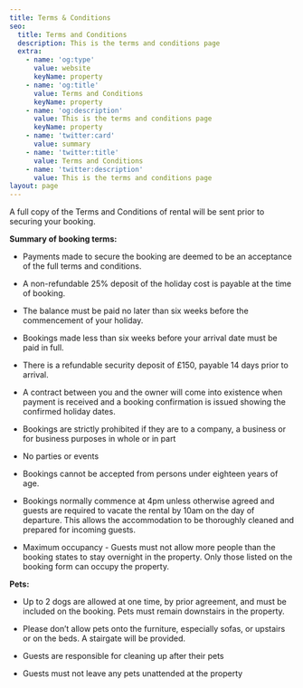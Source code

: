 ```yaml
---
title: Terms & Conditions
seo:
  title: Terms and Conditions
  description: This is the terms and conditions page
  extra:
    - name: 'og:type'
      value: website
      keyName: property
    - name: 'og:title'
      value: Terms and Conditions
      keyName: property
    - name: 'og:description'
      value: This is the terms and conditions page
      keyName: property
    - name: 'twitter:card'
      value: summary
    - name: 'twitter:title'
      value: Terms and Conditions
    - name: 'twitter:description'
      value: This is the terms and conditions page
layout: page
---
```

A full copy of the Terms and Conditions of rental will be sent prior to securing your booking.

**Summary of booking terms:**

*   Payments made to secure the booking are deemed to be an acceptance of the full terms and     conditions.

*   A non-refundable 25% deposit of the holiday cost is payable at the time of booking.

*   The balance must be paid no later than six weeks before the commencement of your     holiday.

*   Bookings made less than six weeks before your arrival date must be paid in full.

*   There is a refundable security deposit of £150, payable 14 days prior to arrival.

*   A contract between you and the owner will come into existence when payment is received
    and a booking confirmation is issued showing the confirmed holiday dates.

*   Bookings are strictly prohibited if they are to a company, a business or for business purposes
    in whole or in part

*   No parties or events

<!---->

*   Bookings cannot be accepted from persons under eighteen years of age.

*   Bookings normally commence at 4pm unless otherwise agreed and guests are required to
    vacate the rental by 10am on the day of departure. This allows the accommodation to be
    thoroughly cleaned and prepared for incoming guests.

*   Maximum occupancy - Guests must not allow more people than the booking states to stay
    overnight in the property. Only those listed on the booking form can occupy the property.

**Pets:**

*   Up to 2 dogs are allowed at one time, by prior agreement, and must be included on the
    booking. Pets must remain downstairs in the property.

*   Please don’t allow pets onto the furniture, especially sofas, or upstairs or on the beds. A
    stairgate will be provided.

*   Guests are responsible for cleaning up after their pets

*   Guests must not leave any pets unattended at the property
